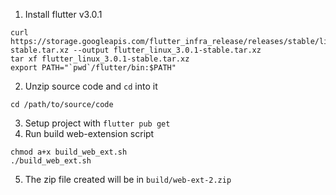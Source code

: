 1. Install flutter v3.0.1
```
curl https://storage.googleapis.com/flutter_infra_release/releases/stable/linux/flutter_linux_3.0.1-stable.tar.xz --output flutter_linux_3.0.1-stable.tar.xz
tar xf flutter_linux_3.0.1-stable.tar.xz
export PATH="`pwd`/flutter/bin:$PATH"
```
2. Unzip source code and `cd` into it 
```
cd /path/to/source/code
```
3. Setup project with `flutter pub get`
4. Run build web-extension script
```
chmod a+x build_web_ext.sh
./build_web_ext.sh
```
5. The zip file created will be in `build/web-ext-2.zip`